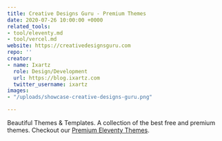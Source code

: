 ```yaml
---
title: Creative Designs Guru - Premium Themes
date: 2020-07-26 10:00:00 +0000
related_tools:
- tool/eleventy.md
- tool/vercel.md
website: https://creativedesignsguru.com
repo: ''
creator:
- name: Ixartz
  role: Design/Development
  url: https://blog.ixartz.com
  twitter_username: ixartz
images:
- "/uploads/showcase-creative-designs-guru.png"

---
```


Beautiful Themes & Templates. A collection of the best free and premium themes. Checkout our [Premium Eleventy Themes](https://creativedesignsguru.com/category/eleventy/).
